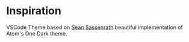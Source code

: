 # Inspiration

VSCode Theme based on [Sean Sassenrath](https://marketplace.visualstudio.com/items?itemName=seansassenrath.vscode-theme-superonedark) beautiful implementation of Atom's One Dark theme.
